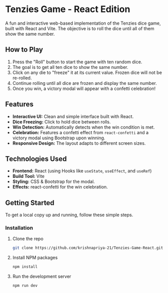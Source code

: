 # Tenzies Game - React Edition

A fun and interactive web-based implementation of the Tenzies dice game, built with React and Vite. The objective is to roll the dice until all of them show the same number.


## How to Play

1.  Press the "Roll" button to start the game with ten random dice.
2.  The goal is to get all ten dice to show the same number.
3.  Click on any die to "freeze" it at its current value. Frozen dice will not be re-rolled.
4.  Continue rolling until all dice are frozen and display the same number.
5.  Once you win, a victory modal will appear with a confetti celebration!

## Features

-   **Interactive UI:** Clean and simple interface built with React.
-   **Dice Freezing:** Click to hold dice between rolls.
-   **Win Detection:** Automatically detects when the win condition is met.
-   **Celebration:** Features a confetti effect from `react-confetti` and a victory modal using Bootstrap upon winning.
-   **Responsive Design:** The layout adapts to different screen sizes.

## Technologies Used

-   **Frontend:** React (using Hooks like `useState`, `useEffect`, and `useRef`)
-   **Build Tool:** Vite
-   **Styling:** CSS & Bootstrap for the modal.
-   **Effects:** react-confetti for the win celebration.

## Getting Started

To get a local copy up and running, follow these simple steps.

### Installation

1. Clone the repo
   ```sh
   git clone https://github.com/krishnapriya-21/Tenzies-Game-React.git
   ```
2. Install NPM packages
   ```sh
   npm install
   ```
3. Run the development server
   ```sh
   npm run dev
   ```
